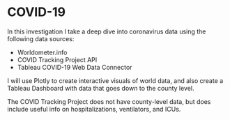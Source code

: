 # COVID-19

In this investigation I take a deep dive into coronavirus data using the following data sources:

- Worldometer.info
- COVID Tracking Project API
- Tableau COVID-19 Web Data Connector

I will use Plotly to create interactive visuals of world data, and also create a Tableau Dashboard with data that goes down to the county level.  

The COVID Tracking Project does not have county-level data, but does include useful info on hospitalizations, ventilators, and ICUs.  
